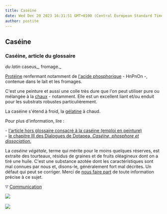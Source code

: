 ```yaml
---
title: Caséine
date: Wed Dec 20 2023 16:31:51 GMT+0100 (Central European Standard Time)
author: postite
---
```


## Caséine
### Caséine, article du glossaire
 _du latin_ caseus_, fromage._

[Protéine](proteine.html) renfermant notamment de [l'acide phosphorique](phosphoriqueacide.html) - HnPnOn -, contenue dans le lait et les fromages.

C'est une peinture et aussi une colle très dure que l'on peut utiliser pure ou mélangée à la [chaux](chaux.html) - notamment. Elle est un excellent liant et/ou enduit pour les substrats robustes particulièrement.

La caséine s'étend à froid, la [gélatine](gelatine2.html) à chaud.

Pour plus d'information, lire :

\- [l'article hors glossaire consacré à la caséine (emploi en peinture)](caseine.html)  
\- [le chapitre III des Dialogues de Dotapea, _Caséine, phosphore et dissociation_.](chap03caseine.html)

La _caséine végétale_, terme qui mérite pour le moins quelques réserves, est extraite des tourteaux, résidus de graines et de fruits oléagineux dont on a tiré une huile. C'est une substance azotée dont les caractéristiques sont mal connues par nous et, disons-le, généralement fort mal décrites. Un défaut qui peut se corriger. Merci de [nous faire part](ecrire.html) de toute information précise à ce sujet.



![](images/flechebas.gif) [Communication](http://www.artrealite.com/annonceurs.htm) 

[![](https://cbonvin.fr/sites/regie.artrealite.com/visuels/campagne1.png)](index-2.html#20131014)

![](https://cbonvin.fr/sites/regie.artrealite.com/visuels/campagne2.png)